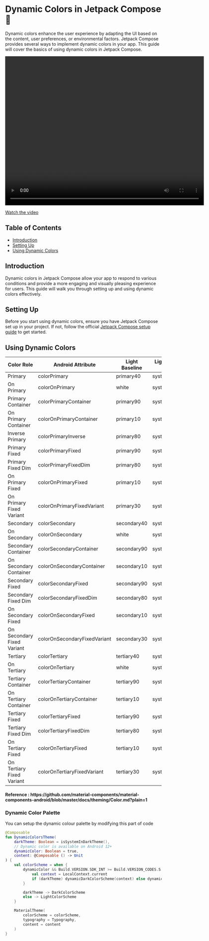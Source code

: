 # Dynamic Colors in Jetpack Compose 🚀

Dynamic colors enhance the user experience by adapting the UI based on the content, user preferences, or environmental factors. Jetpack Compose provides several ways to implement dynamic colors in your app. This guide will cover the basics of using dynamic colors in Jetpack Compose.

<video width="640" height="480" controls>
  <source src="file_demo.mp4" type="video/mp4">
  Your browser does not support the video tag.
</video>

[Watch the video](https://github.com/itssagnikmukherjee/dynamicColors/blob/master/file_demo.mp4)

## Table of Contents

- [Introduction](#introduction)
- [Setting Up](#setting-up)
- [Using Dynamic Colors](#using-dynamic-colors)


## Introduction

Dynamic colors in Jetpack Compose allow your app to respond to various conditions and provide a more engaging and visually pleasing experience for users. This guide will walk you through setting up and using dynamic colors effectively.

## Setting Up

Before you start using dynamic colors, ensure you have Jetpack Compose set up in your project. If not, follow the official [Jetpack Compose setup guide](https://developer.android.com/jetpack/compose/setup) to get started.

## Using Dynamic Colors

Color Role                 | Android Attribute            | Light Baseline | Light Dynamic 31-33 | Light Dynamic 34+                   | Dark Baseline | Dark Dynamic 31-33 | Dark Dynamic 34+
-------------------------- | ---------------------------- | -------------- | ------------------- | ----------------------------------- | ------------- | ------------------ | ----------------
Primary                    | colorPrimary                 | primary40      | system_accent1_600  | system_primary_light                | primary80     | system_accent1_200 | system_primary_dark
On Primary                 | colorOnPrimary               | white          | system_accent1_0    | system_on_primary_light             | primary20     | system_accent1_800 | system_on_primary_dark
Primary Container          | colorPrimaryContainer        | primary90      | system_accent1_100  | system_primary_container_light      | primary30     | system_accent1_700 | system_primary_container_dark
On Primary Container       | colorOnPrimaryContainer      | primary10      | system_accent1_900  | system_on_primary_container_light   | primary90     | system_accent1_100 | system_on_primary_container_dark
Inverse Primary            | colorPrimaryInverse          | primary80      | system_accent1_200  | system_primary_dark                 | primary40     | system_accent1_600 | system_primary_light
Primary Fixed              | colorPrimaryFixed            | primary90      | system_accent1_100  | system_primary_fixed                | primary90     | system_accent1_100 | system_primary_fixed
Primary Fixed Dim          | colorPrimaryFixedDim         | primary80      | system_accent1_200  | system_primary_fixed_dim            | primary80     | system_accent1_200 | system_primary_fixed_dim
On Primary Fixed           | colorOnPrimaryFixed          | primary10      | system_accent1_900  | system_on_primary_fixed             | primary10     | system_accent1_900 | system_on_primary_fixed
On Primary Fixed Variant   | colorOnPrimaryFixedVariant   | primary30      | system_accent1_700  | system_on_primary_fixed_variant     | primary30     | system_accent1_700 | system_on_primary_fixed_variant
Secondary                  | colorSecondary               | secondary40    | system_accent2_600  | system_secondary_light              | secondary80   | system_accent2_200 | system_secondary_dark
On Secondary               | colorOnSecondary             | white          | system_accent2_0    | system_on_secondary_light           | secondary20   | system_accent2_800 | system_on_secondary_dark
Secondary Container        | colorSecondaryContainer      | secondary90    | system_accent2_100  | system_secondary_container_light    | secondary30   | system_accent2_700 | system_secondary_container_dark
On Secondary Container     | colorOnSecondaryContainer    | secondary10    | system_accent2_900  | system_on_secondary_container_light | secondary90   | system_accent2_100 | system_on_secondary_container_dark
Secondary Fixed            | colorSecondaryFixed          | secondary90    | system_accent2_100  | system_secondary_fixed              | secondary90   | system_accent2_100 | system_secondary_fixed
Secondary Fixed Dim        | colorSecondaryFixedDim       | secondary80    | system_accent2_200  | system_secondary_fixed_dim          | secondary80   | system_accent2_200 | system_secondary_fixed_dim
On Secondary Fixed         | colorOnSecondaryFixed        | secondary10    | system_accent2_900  | system_on_secondary_fixed           | secondary10   | system_accent2_900 | system_on_secondary_fixed
On Secondary Fixed Variant | colorOnSecondaryFixedVariant | secondary30    | system_accent2_700  | system_on_secondary_fixed_variant   | secondary30   | system_accent2_700 | system_on_secondary_fixed_variant
Tertiary                   | colorTertiary                | tertiary40     | system_accent3_600  | system_tertiary_light               | tertiary80    | system_accent3_200 | system_tertiary_dark
On Tertiary                | colorOnTertiary              | white          | system_accent3_0    | system_on_tertiary_light            | tertiary20    | system_accent3_800 | system_on_tertiary_dark
Tertiary Container         | colorTertiaryContainer       | tertiary90     | system_accent3_100  | system_tertiary_container_light     | tertiary30    | system_accent3_700 | system_tertiary_container_dark
On Tertiary Container      | colorOnTertiaryContainer     | tertiary10     | system_accent3_900  | system_on_tertiary_container_light  | tertiary90    | system_accent3_100 | system_on_tertiary_container_dark
Tertiary Fixed             | colorTertiaryFixed           | tertiary90     | system_accent3_100  | system_tertiary_fixed               | tertiary90    | system_accent3_100 | system_tertiary_fixed
Tertiary Fixed Dim         | colorTertiaryFixedDim        | tertiary80     | system_accent3_200  | system_tertiary_fixed_dim           | tertiary80    | system_accent3_200 | system_tertiary_fixed_dim
On Tertiary Fixed          | colorOnTertiaryFixed         | tertiary10     | system_accent3_900  | system_on_tertiary_fixed            | tertiary10    | system_accent3_900 | system_on_tertiary_fixed
On Tertiary Fixed Variant  | colorOnTertiaryFixedVariant  | tertiary30     | system_accent3_700  | system_on_tertiary_fixed_variant    | tertiary30    | system_accent3_700 | system_on_tertiary_fixed_variant

<h4>Reference : https://github.com/material-components/material-components-android/blob/master/docs/theming/Color.md?plain=1</h4>

### Dynamic Color Palette

You can setup the dynamic colour palette by modifying this part of code 
```kotlin
@Composable
fun DynamicColorsTheme(
    darkTheme: Boolean = isSystemInDarkTheme(),
    // Dynamic color is available on Android 12+
    dynamicColor: Boolean = true,
    content: @Composable () -> Unit
) {
    val colorScheme = when {
        dynamicColor && Build.VERSION.SDK_INT >= Build.VERSION_CODES.S -> {
            val context = LocalContext.current
            if (darkTheme) dynamicDarkColorScheme(context) else dynamicLightColorScheme(context)
        }

        darkTheme -> DarkColorScheme
        else -> LightColorScheme
    }

    MaterialTheme(
        colorScheme = colorScheme,
        typography = Typography,
        content = content
    )
}
